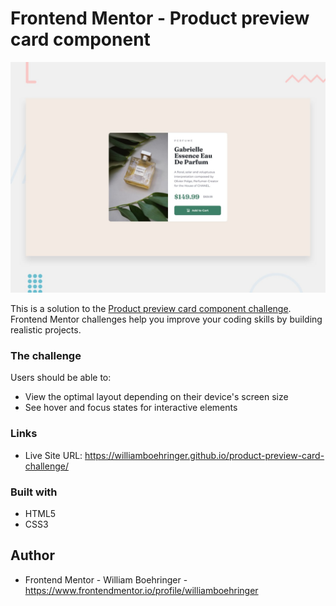 # Frontend Mentor - Product preview card component

![Design preview for the Product preview card component coding challenge](./design/desktop-preview.jpg)

This is a solution to the [Product preview card component challenge](https://www.frontendmentor.io/challenges/product-preview-card-component-GO7UmttRfa). Frontend Mentor challenges help you improve your coding skills by building realistic projects.

### The challenge

Users should be able to:

- View the optimal layout depending on their device's screen size
- See hover and focus states for interactive elements

### Links

- Live Site URL: https://williamboehringer.github.io/product-preview-card-challenge/

### Built with

- HTML5
- CSS3

## Author

- Frontend Mentor - William Boehringer - https://www.frontendmentor.io/profile/williamboehringer

